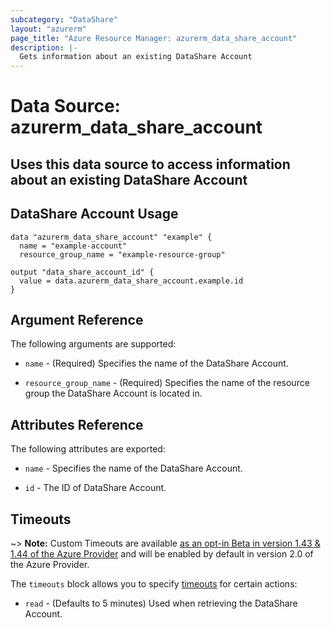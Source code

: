 ```yaml
---
subcategory: "DataShare"
layout: "azurerm"
page_title: "Azure Resource Manager: azurerm_data_share_account"
description: |-
  Gets information about an existing DataShare Account
---
```


# Data Source: azurerm_data_share_account

Uses this data source to access information about an existing DataShare Account
---

## DataShare Account Usage

```hcl
data "azurerm_data_share_account" "example" {
  name = "example-account"
  resource_group_name = "example-resource-group"

output "data_share_account_id" {
  value = data.azurerm_data_share_account.example.id
}
```

## Argument Reference

The following arguments are supported:

* `name` - (Required) Specifies the name of the DataShare Account.

* `resource_group_name` - (Required) Specifies the name of the resource group the DataShare Account is located in.

## Attributes Reference

The following attributes are exported:

* `name` - Specifies the name of the DataShare Account.

* `id` - The ID of DataShare Account.

## Timeouts

~> **Note:** Custom Timeouts are available [as an opt-in Beta in version 1.43 & 1.44 of the Azure Provider](/docs/providers/azurerm/guides/2.0-beta.html) and will be enabled by default in version 2.0 of the Azure Provider.

The `timeouts` block allows you to specify [timeouts](https://www.terraform.io/docs/configuration/resources.html#timeouts) for certain actions:

* `read` - (Defaults to 5 minutes) Used when retrieving the DataShare Account.